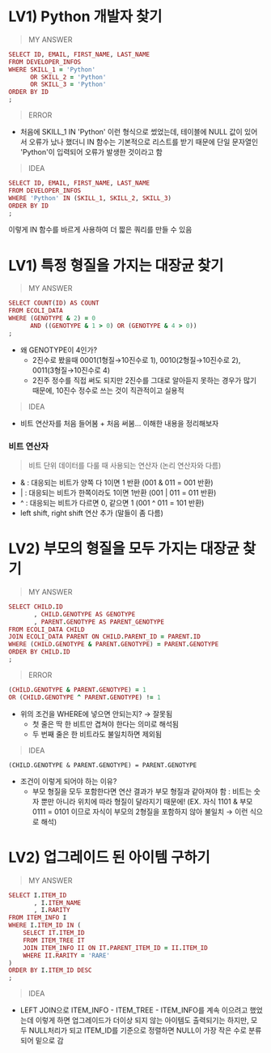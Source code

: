 # LV1) Python 개발자 찾기
> MY ANSWER
```ruby
SELECT ID, EMAIL, FIRST_NAME, LAST_NAME
FROM DEVELOPER_INFOS
WHERE SKILL_1 = 'Python'
      OR SKILL_2 = 'Python'
      OR SKILL_3 = 'Python'
ORDER BY ID
;
```
> ERROR
* 처음에 SKILL_1 IN 'Python' 이런 형식으로 썼었는데, 테이블에 NULL 값이 있어서 오류가 났나 했더니 IN 함수는 기본적으로 리스트를 받기 때문에 단일 문자열인 'Python'이 입력되어 오류가 발생한 것이라고 함
> IDEA
```ruby
SELECT ID, EMAIL, FIRST_NAME, LAST_NAME
FROM DEVELOPER_INFOS
WHERE 'Python' IN (SKILL_1, SKILL_2, SKILL_3)
ORDER BY ID
;
```
이렇게 IN 함수를 바르게 사용하여 더 짧은 쿼리를 만들 수 있음

# LV1) 특정 형질을 가지는 대장균 찾기
> MY ANSWER
```ruby
SELECT COUNT(ID) AS COUNT
FROM ECOLI_DATA
WHERE (GENOTYPE & 2) = 0
      AND ((GENOTYPE & 1 > 0) OR (GENOTYPE & 4 > 0))
;
```
* 왜 GENOTYPE이 4인가?
  * 2진수로 봤을때 0001(1형질→10진수로 1), 0010(2형질→10진수로 2), 0011(3형질→10진수로 4)
  * 2진주 정수를 직접 써도 되지만 2진수를 그대로 알아듣지 못하는 경우가 많기 때문에, 10진수 정수로 쓰는 것이 직관적이고 실용적
> IDEA
* 비트 연산자를 처음 들어봄 + 처음 써봄... 이해한 내용을 정리해보자
### 비트 연산자
> 비트 단위 데이터를 다룰 때 사용되는 연산자 (논리 연산자와 다름)
* & : 대응되는 비트가 양쪽 다 1이면 1 반환 (001 & 011 = 001 반환)
* | : 대응되는 비트가 한쪽이라도 1이면 1반환 (001 | 011 = 011 반환)
* ^ : 대응되는 비트가 다르면 0, 같으면 1 (001 ^ 011 = 101 반환)
* left shift, right shift 연산 추가 (말들이 좀 다름)

# LV2) 부모의 형질을 모두 가지는 대장균 찾기
> MY ANSWER
```ruby
SELECT CHILD.ID
       , CHILD.GENOTYPE AS GENOTYPE
       , PARENT.GENOTYPE AS PARENT_GENOTYPE
FROM ECOLI_DATA CHILD
JOIN ECOLI_DATA PARENT ON CHILD.PARENT_ID = PARENT.ID
WHERE (CHILD.GENOTYPE & PARENT.GENOTYPE) = PARENT.GENOTYPE
ORDER BY CHILD.ID
;
```
> ERROR
```ruby
(CHILD.GENOTYPE & PARENT.GENOTYPE) = 1
OR (CHILD.GENOTYPE ^ PARENT.GENOTYPE) != 1
```
* 위의 조건을 WHERE에 넣으면 안되는지? → 잘못됨
  * 첫 줄은 딱 한 비트만 겹쳐야 한다는 의미로 해석됨
  * 두 번째 줄은 한 비트라도 불일치하면 제외됨 
> IDEA
```
(CHILD.GENOTYPE & PARENT.GENOTYPE) = PARENT.GENOTYPE
```
* 조건이 이렇게 되어야 하는 이유?
  * 부모 형질을 모두 포함한다면 연산 결과가 부모 형질과 같아져야 함 : 비트는 숫자 뿐만 아니라 위치에 따라 형질이 달라지기 때문에! (EX. 자식 1101 & 부모 0111 = 0101 이므로 자식이 부모의 2형질을 포함하지 않아 불일치 → 이런 식으로 해석)

# LV2) 업그레이드 된 아이템 구하기
> MY ANSWER
```ruby
SELECT I.ITEM_ID
       , I.ITEM_NAME
       , I.RARITY
FROM ITEM_INFO I
WHERE I.ITEM_ID IN (
    SELECT IT.ITEM_ID
    FROM ITEM_TREE IT
    JOIN ITEM_INFO II ON IT.PARENT_ITEM_ID = II.ITEM_ID
    WHERE II.RARITY = 'RARE'
)
ORDER BY I.ITEM_ID DESC
;
```
> IDEA
* LEFT JOIN으로 ITEM_INFO - ITEM_TREE - ITEM_INFO를 계속 이으려고 했었는데 이렇게 하면 업그레이드가 더이상 되지 않는 아이템도 출력되기는 하지만, 모두 NULL처리가 되고 ITEM_ID를 기준으로 정렬하면 NULL이 가장 작은 수로 분류되어 밑으로 감
